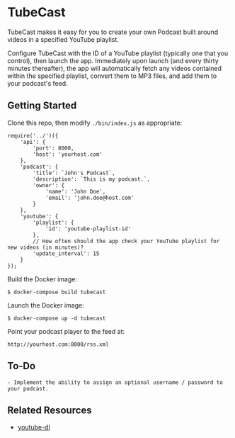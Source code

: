 # TubeCast

TubeCast makes it easy for you to create your own Podcast built around videos in a specified YouTube playlist.

Configure TubeCast with the ID of a YouTube playlist (typically one that you control), then launch the app. Immediately upon launch (and every thirty minutes thereafter), the app will automatically fetch any videos contained within the specified playlist, convert them to MP3 files, and add them to your podcast's feed.

## Getting Started

Clone this repo, then modify `./bin/index.js` as appropriate:

```
require('../')({
    'api': {
        'port': 8000,
        'host': 'yourhost.com'
    },
    'podcast': {
        'title': `John's Podcast`,
        'description': `This is my podcast.`,
        'owner': {
            'name': 'John Doe',
            'email': 'john.doe@host.com'
        }
    },
    'youtube': {
        'playlist': {
            'id': 'youtube-playlist-id'
        },
        // How often should the app check your YouTube playlist for new videos (in minutes)?
        'update_interval': 15
    }
});
```

Build the Docker image:

    $ docker-compose build tubecast

Launch the Docker image:

    $ docker-compose up -d tubecast

Point your podcast player to the feed at:

    http://yourhost.com:8000/rss.xml

## To-Do

    - Implement the ability to assign an optional username / password to your podcast.

## Related Resources

- [youtube-dl](https://rg3.github.io/youtube-dl/)
